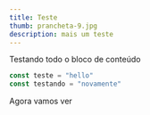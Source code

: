 ```yaml
---
title: Teste
thumb: prancheta-9.jpg
description: mais um teste
---
```

Testando todo o bloco de conteúdo

```javascript
const teste = "hello"
const testando = "novamente"
```

Agora vamos ver